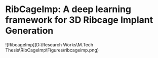 # RibCageImp: A deep learning framework for 3D Ribcage Implant Generation

![RibcageImp](D:\Research Works\M.Tech Thesis\RibCageImp\Figures\ribcageimp.png)

